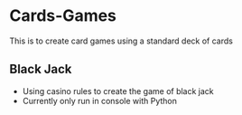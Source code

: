 # Cards-Games
This is to create card games using a standard deck of cards

## Black Jack
* Using casino rules to create the game of black jack
* Currently only run in console with Python
